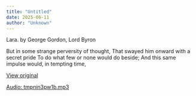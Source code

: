 ```yaml
---
title: "Untitled"
date: 2025-06-11
author: "Unknown"
---
```


Lara. by George Gordon, Lord Byron

But in some strange perversity of thought,
That swayed him onward with a secret pride
To do what few or none would do beside;
And this same impulse would, in tempting time,

[View original](https://t.me/c/2696929880/305)


[Audio: tmpnin3pw1b.mp3](files/tmpnin3pw1b.mp3)